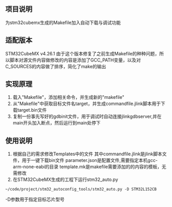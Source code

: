 
## 项目说明
为stm32cubemx生成的Makefile加入自动下载与调试功能

## 适配版本
STM32CubeMX v4.26.1
由于这个版本修复了之前生成Makefile的种种问题，所以脚本对源文件内容做修改的内容是添加了GCC_PATH变量，以及对C_SOURCES的内容做了排序，简化了make的输出

## 实现原理
1. 载入"Makefile"，添加相关命令，并生成新的"makefile"
2. 从"Makefile"中获取目标文件名target，并生成commandfile.jlink脚本用于下载target.bin文件
3. 复制一份事先写好的gdbinit文件，用于调试时自动连接jlinkgdbserver,并在main开头加入断点，然后运行到main处停下

## 使用说明
1. 根据自己的需求修改Templates中的文件
其中commandfile.jlink是jlink脚本文件，用于一键下载bin文件
parameter.json是配置文件,需要指定本机gcc-arm-none-eabi的目录
template.mk是makefile需要添加的的内容的模板，无需修改
2. 在STM32CubeMX生成的工程下运行stm32_auto.py
```
~/code/project/stm32_autoconfig_tools/stm32_auto.py -D STM32L152CB
```
-D参数用于指定目标芯片型号

